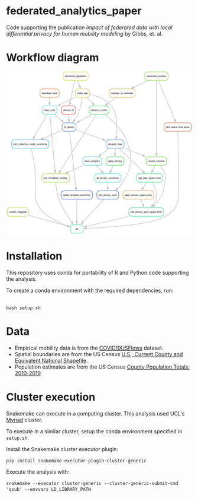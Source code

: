 # federated_analytics_paper

Code supporting the publication *Impact of federated data with local differential privacy for human mobility modeling* by Gibbs, et. al. 

# Workflow diagram

![Diagram of Snakemake analysis pipeline.](./rulegraph.png)

# Installation

This repository uses conda for portability of R and Python code supporting the analysis. 

To create a conda environment with the required dependencies, run:

```{shell}

bash setup.sh
```

# Data

* Empirical mobility data is from the [COVID19USFlows](https://github.com/GeoDS/COVID19USFlows-DailyFlows) dataset.
* Spatial boundaries are from the US Census [U.S., Current County and Equivalent National Shapefile](https://catalog.data.gov/dataset/tiger-line-shapefile-2019-nation-u-s-current-county-and-equivalent-national-shapefile). 
* Population estimates are from the US Census [County Population Totals: 2010-2019](https://www.census.gov/data/datasets/time-series/demo/popest/2010s-counties-total.html). 

# Cluster execution

Snakemake can execute in a computing cluster. This analysis used UCL's [Myriad](https://www.rc.ucl.ac.uk/docs/Clusters/Myriad/) cluster.

To execute in a similar cluster, setup the conda environment specified in `setup.sh`.

Install the Snakemake cluster executor plugin: 

```
pip install snakemake-executor-plugin-cluster-generic
```

Execute the analysis with:

```
snakemake --executor cluster-generic --cluster-generic-submit-cmd 'qsub' --envvars LD_LIBRARY_PATH
```

